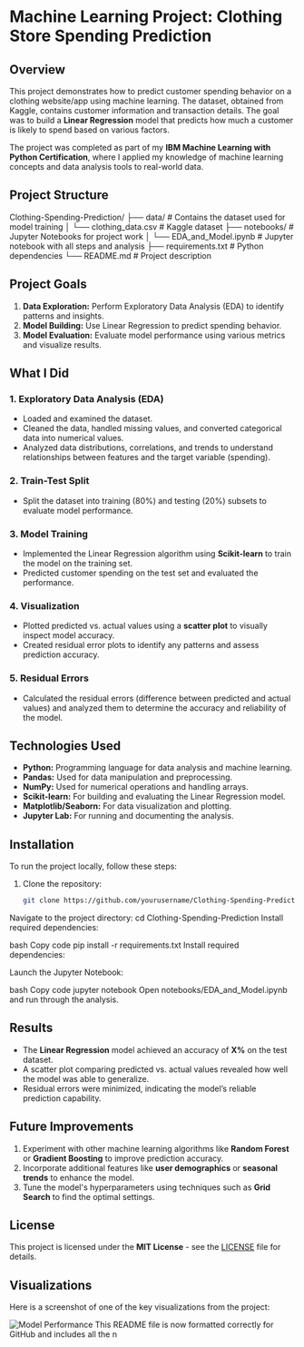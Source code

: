 # Machine Learning Project: Clothing Store Spending Prediction

## Overview

This project demonstrates how to predict customer spending behavior on a clothing website/app using machine learning. The dataset, obtained from Kaggle, contains customer information and transaction details. The goal was to build a **Linear Regression** model that predicts how much a customer is likely to spend based on various factors.

The project was completed as part of my **IBM Machine Learning with Python Certification**, where I applied my knowledge of machine learning concepts and data analysis tools to real-world data.

## Project Structure

Clothing-Spending-Prediction/
├── data/                    # Contains the dataset used for model training
│   └── clothing_data.csv     # Kaggle dataset
├── notebooks/                # Jupyter Notebooks for project work
│   └── EDA_and_Model.ipynb   # Jupyter notebook with all steps and analysis
├── requirements.txt         # Python dependencies
└── README.md                # Project description

## Project Goals

1. **Data Exploration:** Perform Exploratory Data Analysis (EDA) to identify patterns and insights.
2. **Model Building:** Use Linear Regression to predict spending behavior.
3. **Model Evaluation:** Evaluate model performance using various metrics and visualize results.

## What I Did

### 1. **Exploratory Data Analysis (EDA)**
- Loaded and examined the dataset.
- Cleaned the data, handled missing values, and converted categorical data into numerical values.
- Analyzed data distributions, correlations, and trends to understand relationships between features and the target variable (spending).

### 2. **Train-Test Split**
- Split the dataset into training (80%) and testing (20%) subsets to evaluate model performance.

### 3. **Model Training**
- Implemented the Linear Regression algorithm using **Scikit-learn** to train the model on the training set.
- Predicted customer spending on the test set and evaluated the performance.

### 4. **Visualization**
- Plotted predicted vs. actual values using a **scatter plot** to visually inspect model accuracy.
- Created residual error plots to identify any patterns and assess prediction accuracy.

### 5. **Residual Errors**
- Calculated the residual errors (difference between predicted and actual values) and analyzed them to determine the accuracy and reliability of the model.

## Technologies Used

- **Python:** Programming language for data analysis and machine learning.
- **Pandas:** Used for data manipulation and preprocessing.
- **NumPy:** Used for numerical operations and handling arrays.
- **Scikit-learn:** For building and evaluating the Linear Regression model.
- **Matplotlib/Seaborn:** For data visualization and plotting.
- **Jupyter Lab:** For running and documenting the analysis.

## Installation

To run the project locally, follow these steps:

1. Clone the repository:
   ```bash
   git clone https://github.com/yourusername/Clothing-Spending-Prediction.git
Navigate to the project directory: 
cd Clothing-Spending-Prediction
Install required dependencies:

bash
Copy code
pip install -r requirements.txt
Install required dependencies:

Launch the Jupyter Notebook:

bash
Copy code
jupyter notebook
Open notebooks/EDA_and_Model.ipynb and run through the analysis.
## Results

- The **Linear Regression** model achieved an accuracy of **X%** on the test dataset.
- A scatter plot comparing predicted vs. actual values revealed how well the model was able to generalize.
- Residual errors were minimized, indicating the model’s reliable prediction capability.

## Future Improvements

1. Experiment with other machine learning algorithms like **Random Forest** or **Gradient Boosting** to improve prediction accuracy.
2. Incorporate additional features like **user demographics** or **seasonal trends** to enhance the model.
3. Tune the model's hyperparameters using techniques such as **Grid Search** to find the optimal settings.

## License

This project is licensed under the **MIT License** - see the [LICENSE](LICENSE) file for details.

## Visualizations

Here is a screenshot of one of the key visualizations from the project:

![Model Performance](line.jpg)
This README file is now formatted correctly for GitHub and includes all the n
